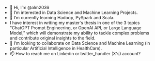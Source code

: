 - 👋 Hi, I’m @alm2036
- 👀 I’m interested in Data Science and Machine Learning Projects.
- 🌱 I’m currently learning Hadoop, PySpark and Scala.
- I have interest in writing my master's thesis in one of the 3 topics "ChatGPT Prompt Engineering, or OpenAI API, or Large Language Model," which will demonstrate my ability to tackle complex problems and contribute original insights to the field.
- 💞️ I’m looking to collaborate on Data Science and Machine Learning (in particular Artificial Intelligence in HealthCare).
- 📫 How to reach me on Linkedin or twitter_handler (X's) account?

<!---
alm2036/alm2036 is a ✨ special ✨ repository because its `README.md` (this file) appears on your GitHub profile.
You can click the Preview link to take a look at your changes.
--->
